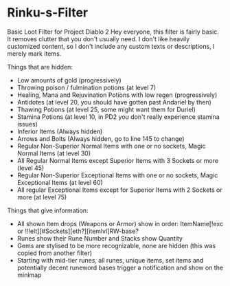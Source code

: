 # Rinku-s-Filter
Basic Loot Filter for Project Diablo 2
Hey everyone, this filter is fairly basic.
It removes clutter that you don't usually need.
I don't like heavily customized content, so I don't include any custom texts or descriptions, I merely mark items.

Things that are hidden:
* Low amounts of gold (progressively)
* Throwing poison / fulmination potions (at level 7)
* Healing, Mana and Rejuvination Potions with low regen (progressively)
* Antidotes (at level 20, you should have gotten past Andariel by then)
* Thawing Potions (at level 25, some might want them for Duriel)
* Stamina Potions (at level 10, in PD2 you don't really experience stamina issues) 
* Inferior Items (Always hidden)
* Arrows and Bolts (Always hidden, go to line 145 to change)
* Regular Non-Superior Normal Items with one or no sockets, Magic Normal Items (at level 30)
* All Regular Normal Items except Superior Items with 3 Sockets or more (level 45)
* Regular Non-Superior Exceptional Items with one or no sockets, Magic Exceptional Items (at level 60)
* All regular Exceptional Items except for Superior Items with 2 Sockets or more (at level 75)

Things that give information:
* All shown Item drops (Weapons or Armor) show in order: ItemName[!exc or !!!elt][#Sockets][eth?][itemlvl]RW-base?
* Runes show their Rune Number and Stacks show Quantity
* Gems are stylised to be more recognizable, none are hidden (this was copied from another filter)
* Starting with mid-tier runes, all runes, unique items, set items and potentially decent runeword bases trigger a notification and show on the minimap
